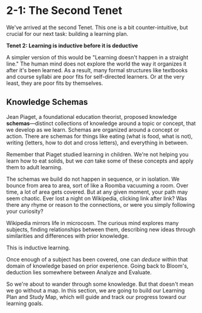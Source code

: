 
# 2-1: The Second Tenet

We've arrived at the second Tenet. This one is a bit counter-intuitive, but crucial for our next task: building a learning plan.

**Tenet 2: Learning is inductive before it is deductive**

A simpler version of this would be "Learning doesn't happen in a straight line." The human mind does not explore the world the way it organizes it after it's been learned. As a result, many formal structures like textbooks and course syllabi are poor fits for self-directed learners. Or at the very least, they are poor fits by themselves.

## Knowledge Schemas

Jean Piaget, a foundational education theorist, proposed knowledge **schemas**—distinct collections of knowledge around a topic or concept, that we develop as we learn. Schemas are organized around a concept or action. There are schemas for things like eating (what is food, what is not), writing (letters, how to dot and cross letters), and everything in between.

Remember that Piaget studied learning in children. We're not helping you learn how to eat solids, but we *can* take some of these concepts and apply them to adult learning.

The schemas we build do not happen in sequence, or in isolation. We bounce from area to area, sort of like a Roomba vacuuming a room. Over time, a lot of area gets covered. But at any given moment, your path may seem chaotic. Ever lost a night on Wikipedia, clicking link after link? Was there any rhyme or reason to the connections, or were you simply following your curiosity?

Wikipedia mirrors life in microcosm. The curious mind explores many subjects, finding relationships between them, describing new ideas through similarities and differences with prior knowledge.

This is inductive learning.

Once enough of a subject has been covered, one can *deduce* within that domain of knowledge based on prior experience. Going back to Bloom's, deduction lies somewhere between Analyze and Evaluate.

So we're about to wander through some knowledge. But that doesn't mean we go without a map. In this section, we are going to build our Learning Plan and Study Map, which will guide and track our progress toward our learning goals.
